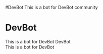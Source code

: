 
#DevBot This is a bot for DevBot community

# DevBot
This is a bot for DevBot 
DevBot  
This is a bot for DevBot

